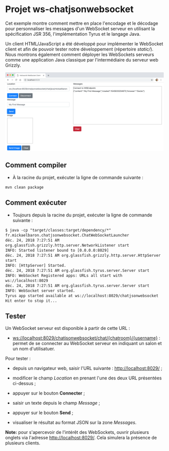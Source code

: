 # Projet ws-chatjsonwebsocket

Cet exemple montre comment mettre en place l'encodage et le décodage pour personnaliser les messages d'un WebSocket serveur en utilisant la spécification JSR 356, l'implémentation Tyrus et le langage Java.

Un client HTML/JavaScript a été développé pour implémenter le WebSocket client et afin de pouvoir tester notre développement (répertoire _static/_). Nous montrons également comment déployer les WebSockets serveurs comme une application Java classique par l'intermédiaire du serveur web Grizzly.

![Chat JSON WebSocket](./images/ws-chatjson.png "Chat JSON WebSocket")

## Comment compiler

* À la racine du projet, exécuter la ligne de commande suivante :

```console
mvn clean package
```

## Comment exécuter

* Toujours depuis la racine du projet, exécuter la ligne de commande suivante :

```console
$ java -cp "target/classes:target/dependency/*" fr.mickaelbaron.chatjsonwebsocket.ChatWebSocketLauncher
déc. 24, 2018 7:27:51 AM org.glassfish.grizzly.http.server.NetworkListener start
INFO: Started listener bound to [0.0.0.0:8029]
déc. 24, 2018 7:27:51 AM org.glassfish.grizzly.http.server.HttpServer start
INFO: [HttpServer] Started.
déc. 24, 2018 7:27:51 AM org.glassfish.tyrus.server.Server start
INFO: WebSocket Registered apps: URLs all start with ws://localhost:8029
déc. 24, 2018 7:27:51 AM org.glassfish.tyrus.server.Server start
INFO: WebSocket server started.
Tyrus app started available at ws://localhost:8029/chatjsonwebsocket
Hit enter to stop it...
```

## Tester

Un WebSocket serveur est disponible à partir de cette URL :

* <ws://localhost:8029/chatjsonwebsocket/chat/{chatroom}/{username}> : permet de se connecter au WebSocket serveur en indiquant un salon et un nom d'utilisatuer.

Pour tester :

* depuis un navigateur web, saisir l'URL suivante : <http://localhost:8029/> ;

* modificer le champ _Location_ en prenant l'une des deux URL présentées ci-dessus ;

* appuyer sur le bouton **Connecter** ;

* saisir un texte depuis le champ _Message_ ;

* appuyer sur le bouton **Send** ;

* visualiser le résultat au format JSON sur la zone _Messages_.

**Note:** pour s'apercevoir de l'intérêt des WebSockets, ouvrir plusieurs onglets via l'adresse <http://localhost:8029/>. Cela simulera la présence de plusieurs clients.
